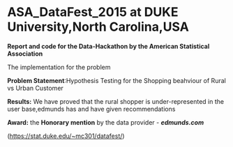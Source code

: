 # ASA_DataFest_2015 at DUKE University,North Carolina,USA

**Report and code for the Data-Hackathon by the American Statistical Association**

The implementation for the problem 

**Problem Statement**:Hypothesis Testing for the Shopping beahviour of Rural vs Urban Customer

**Results:** We have proved that the rural shopper is under-represented in the user base,edmunds has 
and have given recommendations

**Award:** the **Honorary mention** by the data provider - ***edmunds.com***

(https://stat.duke.edu/~mc301/datafest/)
